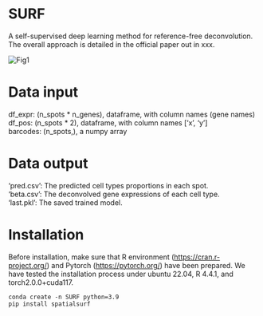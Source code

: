 # SURF
A self-supervised deep learning method for reference-free deconvolution. The overall approach is detailed in the official paper out in xxx.

![Fig1](https://github.com/user-attachments/assets/cd371dab-fa9a-474d-9bfa-32b41adb8cbe)

# Data input  
df_expr: (n_spots * n_genes), dataframe, with column names (gene names)  
df_pos: (n_spots * 2), dataframe, with column names [‘x’, ‘y’]  
barcodes: (n_spots,), a numpy array  
  
# Data output     
‘pred.csv’: The predicted cell types proportions in each spot.  
‘beta.csv’: The deconvolved gene expressions of each cell type.  
‘last.pkl’: The saved trained model. 

# Installation
Before installation, make sure that R environment (https://cran.r-project.org/) and Pytorch (https://pytorch.org/) have been prepared.
We have tested the installation process under ubuntu 22.04, R 4.4.1, and torch2.0.0+cuda117.
```
conda create -n SURF python=3.9
pip install spatialsurf
```


